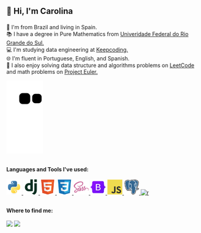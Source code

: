 <h2 style="border-bottom: none"> 👋 Hi, I'm Carolina <p></p></h2>


📍 I'm from Brazil and living in Spain.<br />
📚 I have a degree in Pure Mathematics from <a href="http://www.ufrgs.br/ufrgs/inicial">Univeridade Federal do Rio Grande do Sul. </a> <br />
💻 I'm studying data engineering at <a href="https://keepcoding.io/">Keepcoding. </a> <br />
🌐 I'm fluent in Portuguese, English, and Spanish. <br>
🧮 I also enjoy solving data structure and algorithms problems on <a href="https://leetcode.com/Graciolli/">LeetCode</a> and math problems on <a href="https://projecteuler.net/progress=graciolli">Project Euler.</a>

![snake svg](https://github.com/CGraciolli/CGraciolli/blob/output/github-contribution-grid-snake.svg)

<h2></h2>
<h4>Languages and Tools I've used: </h4>
 <div>

<a href="https://www.python.org/" target="_blank" rel="noreferrer">
<img src="https://raw.githubusercontent.com/devicons/devicon/master/icons/python/python-original.svg" alt="python" width="40" height="40" />
</a>
<a href="https://www.djangoproject.com/" target="_blank" rel="noreferrer">
<img src="https://github.com/devicons/devicon/blob/master/icons/django/django-plain.svg" alt="python" width="40" height="40"/>
</a>
<a href="https://html.spec.whatwg.org/multipage/" target="_blank" rel="noreferrer">
<img src="https://github.com/devicons/devicon/blob/master/icons/html5/html5-original.svg" alt="html" width="40" height="40" />
</a>
<a href="https://www.w3.org/Style/CSS/Overview.en.html" target="_blank" rel="noreferrer">
<img src="https://github.com/devicons/devicon/blob/master/icons/css3/css3-original.svg" alt="css" width="40" height="40" />
</a>
<a href="https://sass-lang.com/" target="_blank" rel="noreferrer">
<img src="https://github.com/devicons/devicon/blob/master/icons/sass/sass-original.svg" alt="sass" width="40" height="40" />
</a>
<a href="https://getbootstrap.com/" target="_blank" rel="noreferrer">
<img src="https://github.com/devicons/devicon/blob/master/icons/bootstrap/bootstrap-original.svg" alt="bootstrap" width="40" height="40"/>
</a>
<a href="https://www.javascript.com/" target="_blank" rel="noreferrer">
<img src="https://github.com/devicons/devicon/blob/master/icons/javascript/javascript-original.svg" alt="javascrpit" widht="40" height="40" />
</a>
<a href="https://www.postgresql.org/" target="_blank" rel="noreferrer">
<img src="https://github.com/devicons/devicon/blob/master/icons/postgresql/postgresql-original.svg" alt="postgresql" width="40" height="40" />
</a>
<a href="https://www.r-project.org/" target="_blank" rel="noreferrer">
<img src="https://camo.githubusercontent.com/63ed61543d9b61f9e6a112f81476b26805207907ed98c67ebcf5f8cecba84c06/68747470733a2f2f63646e2e6a7364656c6976722e6e65742f67682f64657669636f6e732f64657669636f6e2f69636f6e732f7273747564696f2f7273747564696f2d6f726967696e616c2e737667" alt="r" width="40" height=40">
</a>
</div>
 
 <h2></h2>  
   <h4>  Where to find me: </h4>
 <div>
  <a href="mailto:cgraciolli@gmail.com"><img src="https://img.shields.io/badge/Gmail-D14836?style=for-the-badge&logo=gmail&logoColor=white" target="_blank"></a>
  <a href="www.linkedin.com/in/carolina-graciolli-siqueira" target="_blank"><img src="https://img.shields.io/badge/LinkedIn-0077B5?style=for-the-badge&logo=linkedin&logoColor=white"></a>

  


